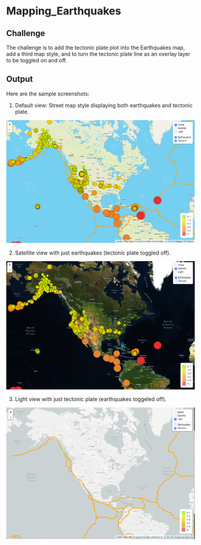 # Mapping_Earthquakes

## Challenge 
The challenge is to add the tectonic plate plot into the Earthquakes map, add a third map style, and to turn the tectonic plate line as an overlay layer to be toggled on and off.  

## Output 
Here are the sample screenshots: 
1) Default view: Street map style displaying both earthquakes and tectonic plate.

<img alt = "street map with earthquakes and tectonic plate" src = "https://github.com/pegkhiev/Mapping_Earthquakes/blob/master/Earthquakes_Challenge/image/street.png">

2) Satellite view with just earthquakes (tectonic plate toggled off). 

<img src = "https://github.com/pegkhiev/Mapping_Earthquakes/blob/master/Earthquakes_Challenge/image/satellite.png">

3) Light view with just tectonic plate (earthquakes toggeled off). 

<img src = "https://github.com/pegkhiev/Mapping_Earthquakes/blob/master/Earthquakes_Challenge/image/light.png">

